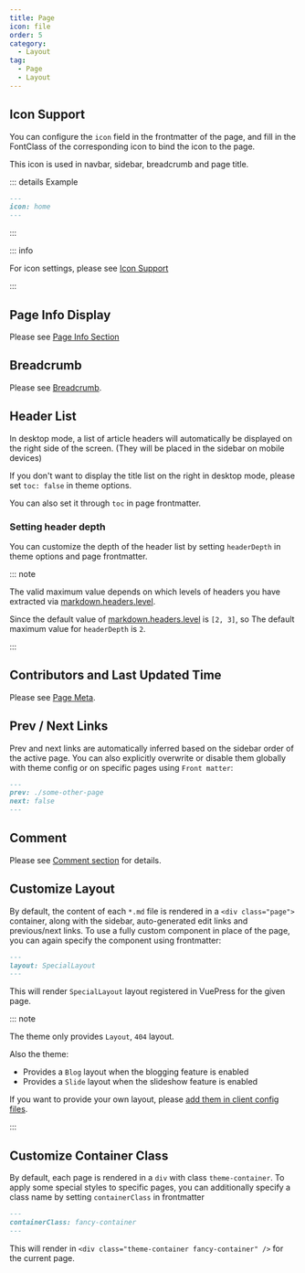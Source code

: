 ```yaml
---
title: Page
icon: file
order: 5
category:
  - Layout
tag:
  - Page
  - Layout
---
```


## Icon Support

You can configure the `icon` field in the frontmatter of the page, and fill in the FontClass of the corresponding icon to bind the icon to the page.

This icon is used in navbar, sidebar, breadcrumb and page title.

::: details Example

```md
---
icon: home
---
```

:::

::: info

For icon settings, please see [Icon Support](../interface/icon.md)

:::

## Page Info Display

Please see [Page Info Section](../feature/page-info.md)

## Breadcrumb

Please see [Breadcrumb](breadcrumb.md).

## Header List

In desktop mode, a list of article headers will automatically be displayed on the right side of the screen. (They will be placed in the sidebar on mobile devices)

If you don't want to display the title list on the right in desktop mode, please set `toc: false` in theme options.

You can also set it through `toc` in page frontmatter.

### Setting header depth

You can customize the depth of the header list by setting `headerDepth` in theme options and page frontmatter.

::: note

The valid maximum value depends on which levels of headers you have extracted via [markdown.headers.level](https://vuejs.press/reference/config.html#markdown-headers).

Since the default value of [markdown.headers.level](https://vuejs.press/reference/config.html#markdown-headers) is `[2, 3]`, so The default maximum value for `headerDepth` is `2`.

:::

## Contributors and Last Updated Time

Please see [Page Meta](../feature/meta.md).

## Prev / Next Links

<!-- TODO: Improve it -->

Prev and next links are automatically inferred based on the sidebar order of the active page. You can also explicitly overwrite or disable them globally with theme config or on specific pages using `Front matter`:

```md
---
prev: ./some-other-page
next: false
---
```

## Comment

Please see [Comment section](../feature/comment.md) for details.

## Customize Layout

By default, the content of each `*.md` file is rendered in a `<div class="page">` container, along with the sidebar, auto-generated edit links and previous/next links. To use a fully custom component in place of the page, you can again specify the component using frontmatter:

```md
---
layout: SpecialLayout
---
```

This will render `SpecialLayout` layout registered in VuePress for the given page.

::: note

The theme only provides `Layout`, `404` layout.

Also the theme:

- Provides a `Blog` layout when the blogging feature is enabled
- Provides a `Slide` layout when the slideshow feature is enabled

If you want to provide your own layout, please [add them in client config files](https://vuejs.press/advanced/cookbook/usage-of-client-config.html#layouts).

:::

## Customize Container Class

By default, each page is rendered in a `div` with class `theme-container`. To apply some special styles to specific pages, you can additionally specify a class name by setting `containerClass` in frontmatter

```md
---
containerClass: fancy-container
---
```

This will render in `<div class="theme-container fancy-container" />` for the current page.
